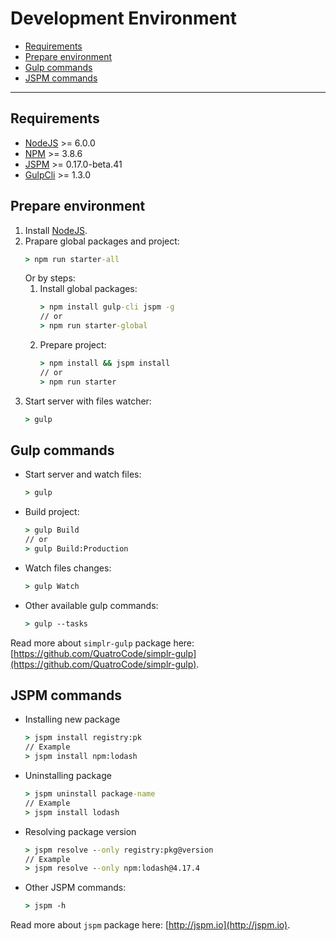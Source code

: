# Development Environment

- [Requirements](#Requirements)
- [Prepare environment](#prepare-environment)
- [Gulp commands](#gulp-commands)
- [JSPM commands](#jspm-commands)

---

## Requirements
- [NodeJS](https://nodejs.org) >= 6.0.0
- [NPM](https://www.npmjs.com/package/npm) >= 3.8.6
- [JSPM](http://jspm.io) >= 0.17.0-beta.41
- [GulpCli](http://npmjs.com/package/gulp-cli) >= 1.3.0


## Prepare environment
1. Install [NodeJS](https://nodejs.org).
2. Prapare global packages and project:
    ```cmd
    > npm run starter-all
    ```
    Or by steps:
    1. Install global packages:
        ```cmd
        > npm install gulp-cli jspm -g
        // or 
        > npm run starter-global
        ```
    2. Prepare project:
        ```cmd
        > npm install && jspm install
        // or
        > npm run starter
        ```
3. Start server with files watcher:
    ```cmd
    > gulp
    ```


## Gulp commands

- Start server and watch files:
    ```cmd
    > gulp
    ```

- Build project:
    ```cmd
    > gulp Build
    // or 
    > gulp Build:Production
    ```
- Watch files changes:
    ```cmd
    > gulp Watch
    ```

- Other available gulp commands:
    ```cmd
    > gulp --tasks
    ```
Read more about `simplr-gulp` package here:
[https://github.com/QuatroCode/simplr-gulp](https://github.com/QuatroCode/simplr-gulp).

## JSPM commands

 - Installing new package
    ```cmd
    > jspm install registry:pk
    // Example
    > jspm install npm:lodash
    ```

 - Uninstalling package
    ```cmd
    > jspm uninstall package-name
    // Example
    > jspm install lodash
    ```

 - Resolving package version
    ```cmd
    > jspm resolve --only registry:pkg@version
    // Example
    > jspm resolve --only npm:lodash@4.17.4
    ```

 - Other JSPM commands:
    ```cmd
    > jspm -h
    ```
Read more about `jspm` package here:
[http://jspm.io](http://jspm.io).
